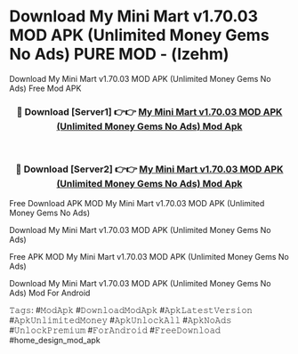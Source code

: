 # Download My Mini Mart v1.70.03 MOD APK (Unlimited Money Gems No Ads) PURE MOD - (lzehm)
Download My Mini Mart v1.70.03 MOD APK (Unlimited Money Gems No Ads) Free Mod APK

<div align="center">
<h3>🔴 Download [Server1] 👉👉 <a href="https://apk-comot.site?title=My_Mini_Mart_v1.70.03_MOD_APK_(Unlimited_Money_Gems_No_Ads)">My Mini Mart v1.70.03 MOD APK (Unlimited Money Gems No Ads) Mod Apk</a></h3><br>

<h3>🔴 Download [Server2] 👉👉 <a href="https://apk-comot.site?title=My_Mini_Mart_v1.70.03_MOD_APK_(Unlimited_Money_Gems_No_Ads)">My Mini Mart v1.70.03 MOD APK (Unlimited Money Gems No Ads) Mod Apk</a></h3>
</div>


Free Download APK MOD My Mini Mart v1.70.03 MOD APK (Unlimited Money Gems No Ads)

Download My Mini Mart v1.70.03 MOD APK (Unlimited Money Gems No Ads) 

Free APK MOD My Mini Mart v1.70.03 MOD APK (Unlimited Money Gems No Ads) 

Download My Mini Mart v1.70.03 MOD APK (Unlimited Money Gems No Ads) Mod For Android

𝚃𝚊𝚐𝚜: #𝙼𝚘𝚍𝙰𝚙𝚔 #𝙳𝚘𝚠𝚗𝚕𝚘𝚊𝚍𝙼𝚘𝚍𝙰𝚙𝚔 #𝙰𝚙𝚔𝙻𝚊𝚝𝚎𝚜𝚝𝚅𝚎𝚛𝚜𝚒𝚘𝚗 #𝙰𝚙𝚔𝚄𝚗𝚕𝚒𝚖𝚒𝚝𝚎𝚍𝙼𝚘𝚗𝚎𝚢 #𝙰𝚙𝚔𝚄𝚗𝚕𝚘𝚌𝚔𝙰𝚕𝚕 #𝙰𝚙𝚔𝙽𝚘𝙰𝚍𝚜 #𝚄𝚗𝚕𝚘𝚌𝚔𝙿𝚛𝚎𝚖𝚒𝚞𝚖 #𝙵𝚘𝚛𝙰𝚗𝚍𝚛𝚘𝚒𝚍 #𝙵𝚛𝚎𝚎𝙳𝚘𝚠𝚗𝚕𝚘𝚊𝚍 #home_design_mod_apk